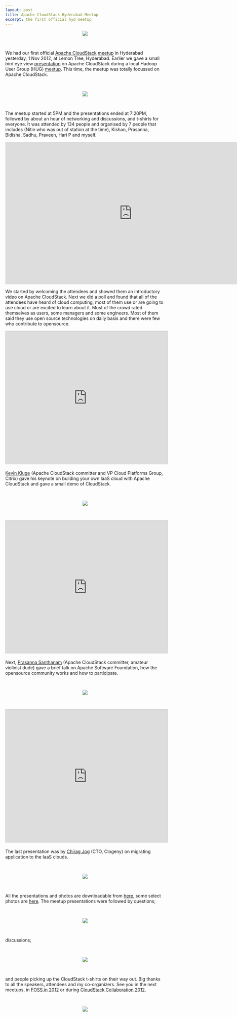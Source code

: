 ```yaml
---
layout: post
title: Apache CloudStack Hyderabad Meetup
excerpt: the first official hyd meetup
---
```


<p align="center"><img align="center" src="/images/hyd/meetup/cover.jpg"></p><br>

We had our first official [Apache CloudStack](http://incubator.apache.org/cloudstack) [meetup](http://www.meetup.com/CloudStack-Hyderabad-Group/events/86658162/) in Hyderabad yesterday, 1 Nov 2012, at Lemon Tree, Hyderabad. Earlier we gave a small bird eye view [presentation](http://people.apache.org/~bhaisaab/meetups/sep-2012) on Apache CloudStack during a local Hadoop User Group (HUG) [meetup](http://www.meetup.com/hyderabad-hadoop/events/81746952/). This time, the meetup was totally focussed on Apache CloudStack.

<br><p align="center"><img align="center" src="/images/hyd/meetup/start.jpg"></p><br>

The meetup started at 5PM and the presentations ended at 7:20PM, followed by about an hour of networking and discussions, and t-shirts for everyone. It was attended by 134 people and organised by 7 people that includes (Nitin who was out of station at the time), Kishan, Prasanna, Bidisha, Sadhu, Praveen, Hari P and myself.

<p align="center"><iframe width="800" height="450" src="http://www.youtube.com/embed/oJ4b8HFmFTc" frameborder="0" allowfullscreen></iframe></p>

We started by welcoming the attendees and showed them an introductory video on Apache CloudStack. Next we did a poll and found that all of the attendees have heard of cloud computing, most of them use or are going to use cloud or are excited to learn about it. Most of the crowd rated themselves as users, some managers and some engineers. Most of them said they use open source technologies on daily basis and there were few who contribute to opensource.

<p align="center">
<iframe src="http://www.slideshare.net/slideshow/embed_code/14998432" width="512" height="421" frameborder="0" marginwidth="0" marginheight="0" scrolling="no" style="border:1px solid #CCC;border-width:1px 1px 0;margin-bottom:5px" allowfullscreen> </iframe>
</p>

[Kevin Kluge](http://www.linkedin.com/pub/kevin-kluge/0/156/715) (Apache CloudStack committer and VP Cloud Platforms Group, Citrix) gave his keynote on building your own IaaS cloud with Apache CloudStack and gave a small demo of CloudStack.

<br><p align="center"><img align="center" src="/images/hyd/meetup/kevin.jpg"></p><br>

<p align="center">
<iframe src="http://www.slideshare.net/slideshow/embed_code/14998475" width="512" height="421" frameborder="0" marginwidth="0" marginheight="0" scrolling="no" style="border:1px solid #CCC;border-width:1px 1px 0;margin-bottom:5px" allowfullscreen> </iframe>
</p>

Next, [Prasanna Santhanam](http://people.apache.org/~tsp/) (Apache CloudStack committer, amateur violinist dude) gave a brief talk on Apache Software Foundation, how the opensource community works and how to participate.

<br><p align="center"><img align="center" src="/images/hyd/meetup/tsp.jpg"></p><br>

<p align="center">
<iframe src="http://www.slideshare.net/slideshow/embed_code/14998451" width="512" height="421" frameborder="0" marginwidth="0" marginheight="0" scrolling="no" style="border:1px solid #CCC;border-width:1px 1px 0;margin-bottom:5px" allowfullscreen> </iframe>
</p>

The last presentation was by [Chirag Jog](https://twitter.com/cheezo) (CTO, Clogeny) on migrating application to the IaaS clouds.

<br><p align="center"><img align="center" src="/images/hyd/meetup/chirag.jpg"></p><br>

All the presentations and photos are downloadable from [here](http://people.apache.org/~bhaisaab/meetups/nov-2012), some select photos are [here](https://plus.google.com/photos/105500838080334630026/albums/5806205455776858881). The meetup presentations were followed by questions;

<br><p align="center"><img align="center" src="/images/hyd/meetup/questions.jpg"></p><br>

discussions;

<br><p align="center"><img align="center" src="/images/hyd/meetup/discussions.jpg"></p><br>

and people picking up the CloudStack t-shirts on their way out. Big thanks to all the speakers, attendees and my co-organizers. See you in the next meetups, in [FOSS.in 2012](http://foss.in) or during [CloudStack Collaboration 2012](http://collab12.cloudstack.org/).


<br><p align="center"><img align="center" src="/images/hyd/meetup/next.jpg"></p>

